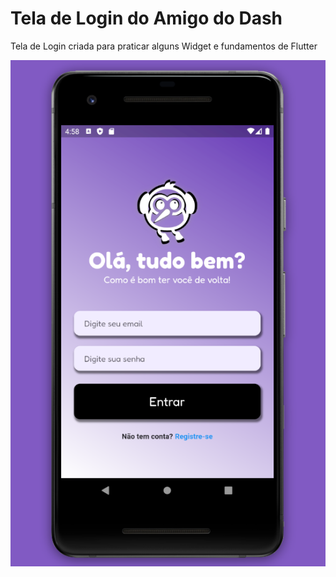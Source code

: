 # Tela de Login do Amigo do Dash

Tela de Login criada para praticar alguns Widget e fundamentos de Flutter

![alt](https://github.com/bmotadev/login-flutter/blob/main/assets/images/appdash.png)